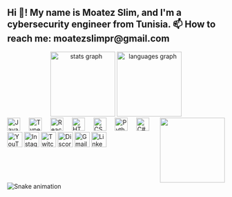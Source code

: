 <h2 align="left">Hi 👋! My name is Moatez Slim, and I'm a cybersecurity engineer from Tunisia.
📫 How to reach me: moatezslimpr@gmail.com</h2>

<div align="center">

<img src="https://github-readme-stats.vercel.app/api?username=maurodesouza&hide_title=false&hide_rank=false&show_icons=true&include_all_commits=true&count_private=true&disable_animations=false&theme=dracula&locale=en&hide_border=false" height="150" alt="stats graph" />

<img src="https://github-readme-stats.vercel.app/api/top-langs?username=maurodesouza&locale=en&hide_title=false&layout=compact&card_width=320&langs_count=5&theme=dracula&hide_border=false" height="150" alt="languages graph" />

</div>

<img align="right" height="150" src="https://i.imgflip.com/55rhwq.mp4" />

<div align="left">

<img src="https://cdn.jsdelivr.net/gh/devicons/devicon/icons/javascript/javascript-original.svg" height="30" alt="JavaScript logo" />

<img width="12" />

<img src="https://cdn.jsdelivr.net/gh/devicons/devicon/icons/typescript/typescript-original.svg" height="30" alt="TypeScript logo" />

<img width="12" />

<img src="https://cdn.jsdelivr.net/gh/devicons/devicon/icons/react/react-original.svg" height="30" alt="React logo" />

<img width="12" />

<img src="https://cdn.jsdelivr.net/gh/devicons/devicon/icons/html5/html5-original.svg" height="30" alt="HTML5 logo" />

<img width="12" />

<img src="https://cdn.jsdelivr.net/gh/devicons/devicon/icons/css3/css3-original.svg" height="30" alt="CSS3 logo" />

<img width="12" />

<img src="https://cdn.jsdelivr.net/gh/devicons/devicon/icons/python/python-original.svg" height="30" alt="Python logo" />

<img width="12" />

<img src="https://cdn.jsdelivr.net/gh/devicons/devicon/icons/csharp/csharp-original.svg" height="30" alt="C# logo" />

</div>

<div align="left">

<img src="https://img.shields.io/static/v1?message=YouTube&logo=youtube&label=&color=FF0000&logoColor=white&labelColor=&style=for-the-badge" height="35" alt="YouTube logo" />

<img src="https://img.shields.io/static/v1?message=Instagram&logo=instagram&label=&color=E4405F&logoColor=white&labelColor=&style=for-the-badge" height="35" alt="Instagram logo" />

<img src="https://img.shields.io/static/v1?message=Twitch&logo=twitch&label=&color=9146FF&logoColor=white&labelColor=&style=for-the-badge" height="35" alt="Twitch logo" />

<img src="https://img.shields.io/static/v1?message=Discord&logo=discord&label=&color=7289DA&logoColor=white&labelColor=&style=for-the-badge" height="35" alt="Discord logo" />

<img src="https://img.shields.io/static/v1?message=Gmail&logo=gmail&label=&color=D14836&logoColor=white&labelColor=&style=for-the-badge" height="35" alt="Gmail logo" />

<img src="https://img.shields.io/static/v1?message=LinkedIn&logo=linkedin&label=&color=0077B5&logoColor=white&labelColor=&style=for-the-badge" height="35" alt="LinkedIn logo" />

</div>

<br clear="both">

<img src="https://raw.githubusercontent.com/maurodesouza/maurodesouza/output/snake.svg" alt="Snake animation" />